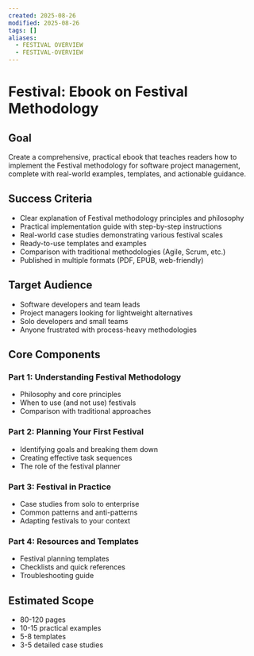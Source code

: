 ```yaml
---
created: 2025-08-26
modified: 2025-08-26
tags: []
aliases:
  - FESTIVAL OVERVIEW
  - FESTIVAL-OVERVIEW
---
```


# Festival: Ebook on Festival Methodology

## Goal

Create a comprehensive, practical ebook that teaches readers how to implement
the Festival methodology for software project management, complete with
real-world examples, templates, and actionable guidance.

## Success Criteria

- Clear explanation of Festival methodology principles and philosophy
- Practical implementation guide with step-by-step instructions
- Real-world case studies demonstrating various festival scales
- Ready-to-use templates and examples
- Comparison with traditional methodologies (Agile, Scrum, etc.)
- Published in multiple formats (PDF, EPUB, web-friendly)

## Target Audience

- Software developers and team leads
- Project managers looking for lightweight alternatives
- Solo developers and small teams
- Anyone frustrated with process-heavy methodologies

## Core Components

### Part 1: Understanding Festival Methodology

- Philosophy and core principles
- When to use (and not use) festivals
- Comparison with traditional approaches

### Part 2: Planning Your First Festival

- Identifying goals and breaking them down
- Creating effective task sequences
- The role of the festival planner

### Part 3: Festival in Practice

- Case studies from solo to enterprise
- Common patterns and anti-patterns
- Adapting festivals to your context

### Part 4: Resources and Templates

- Festival planning templates
- Checklists and quick references
- Troubleshooting guide

## Estimated Scope

- 80-120 pages
- 10-15 practical examples
- 5-8 templates
- 3-5 detailed case studies
